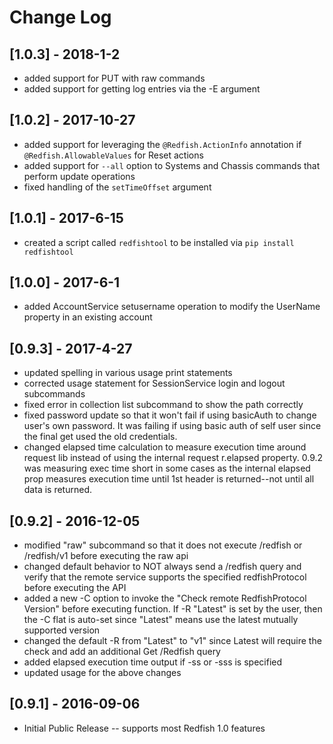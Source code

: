 # Change Log

## [1.0.3] - 2018-1-2
- added support for PUT with raw commands
- added support for getting log entries via the -E argument

## [1.0.2] - 2017-10-27
- added support for leveraging the `@Redfish.ActionInfo` annotation if `@Redfish.AllowableValues` for Reset actions
- added support for `--all` option to Systems and Chassis commands that perform update operations
- fixed handling of the `setTimeOffset` argument

## [1.0.1] - 2017-6-15
- created a script called `redfishtool` to be installed via `pip install redfishtool`

## [1.0.0] - 2017-6-1
- added AccountService setusername operation to modify the UserName property in an existing account

## [0.9.3] - 2017-4-27
- updated spelling in various usage print statements
- corrected usage statement for SessionService login and logout subcommands
- fixed error in collection list subcommand to show the path correctly
- fixed password update so that it won't fail if using basicAuth to change user's own password.  It was failing if using basic auth of self user since the final get used the old credentials.
- changed elapsed time calculation to measure execution time around request lib instead of using the internal request r.elapsed property.   0.9.2 was measuring exec time short in some cases as the internal elapsed prop measures execution time until 1st header is returned--not until all data is returned.

## [0.9.2] - 2016-12-05
- modified "raw" subcommand so that it does not execute /redfish or /redfish/v1 before executing the raw api
- changed default behavior to NOT always send a /redfish query and verify that the remote service supports the specified redfishProtocol before executing the API
- added a new -C option to invoke the "Check remote RedfishProtocol Version" before executing function.  If -R "Latest" is set by the user, then the -C flat is auto-set since "Latest" means use the latest mutually supported version
- changed the default -R <redfishVersion> from "Latest" to "v1" since Latest will require the check and add an additional Get /Redfish query
- added elapsed execution time output if -ss or -sss is specified
- updated usage for the above changes

## [0.9.1] - 2016-09-06
- Initial Public Release -- supports most Redfish 1.0 features
